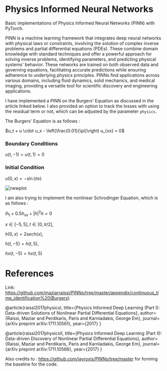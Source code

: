 # Physics Informed Neural Networks

Basic implementations of Physics Informed Neural Networks (PINN) with PyTorch.

PINN is a machine learning framework that integrates deep neural networks with physical laws or constraints, involving the solution of complex inverse problems and partial differential equations (PDEs). These combine domain knowledge with standard techniques and offer a powerful approach for solving inverse problems, identifying parameters, and predicting physical systems' behavior. These networks are trained on both observed data and governing equations, facilitating accurate predictions while ensuring adherence to underlying physics principles. PINNs find applications across various domains, including fluid dynamics, solid mechanics, and medical imaging, providing a versatile tool for scientific discovery and engineering applications.

I have implemented a PINN on the Burgers' Equation as discussed in the article linked below. I also provided an option to track the losses with using the residual term or not, which can be adjusted by the parameter `physics`.

The Burgers' Equation is as follows : 

   $u_t + u \cdot u_x - \left(\frac{0.01}{\pi}\right) u_{xx} = 0$
  
  ### Boundary Conditions
  
   $u(t, -1) = u(t, 1) = 0$
  
  ### Initial Condition
  
   $u(0, x) = -\sin(\pi x)$

![newplot](https://github.com/HridayM25/Physics-Informed-NN/assets/107138441/85ea7ea7-93ea-45d4-9b01-25a7aa2d916a)


I am also trying to implement the nonlinear Schrodinger Equation, which is as follows : 

$ih_t+0.5h_{xx}+|h|^2h=0$

$x∈[−5,5], t∈[0,π/2]$,

$h(0,x)=2sech(x)$,

$h(t,−5)=h(t,5)$,

$hx(t,−5)=hx(t,5)$

# References 

Link: https://github.com/maziarraissi/PINNs/tree/master/appendix/continuous_time_identification%20(Burgers)

@article{raissi2017physicsI, title={Physics Informed Deep Learning (Part I): Data-driven Solutions of Nonlinear Partial Differential Equations}, author={Raissi, Maziar and Perdikaris, Paris and Karniadakis, George Em}, journal={arXiv preprint arXiv:1711.10561}, year={2017} }

@article{raissi2017physicsII, title={Physics Informed Deep Learning (Part II): Data-driven Discovery of Nonlinear Partial Differential Equations}, author={Raissi, Maziar and Perdikaris, Paris and Karniadakis, George Em}, journal={arXiv preprint arXiv:1711.10566}, year={2017} }

Also credits to : https://github.com/jayroxis/PINNs/tree/master for forming the baseline for the code.
